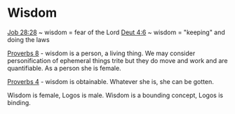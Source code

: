 # Wisdom


[Job 28:28]() ~ wisdom = fear of the Lord
[Deut 4:6]() ~ wisdom = "keeping" and doing the laws

[Proverbs 8]() - wisdom is a person, a living thing.
We may consider personification of ephemeral things trite but they do move and work and are quantifiable.
As a person she is female.

[Proverbs 4]() - wisdom is obtainable. 
Whatever she is, she can be gotten.


Wisdom is female, Logos is male.
Wisdom is a bounding concept, Logos is binding. 
